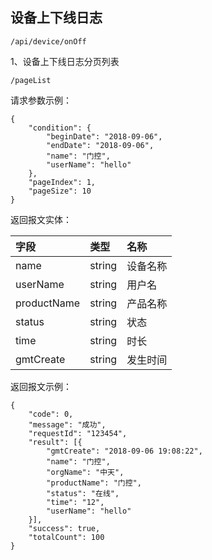 ## 设备上下线日志

```
/api/device/onOff
```

1、设备上下线日志分页列表

```
/pageList
```

请求参数示例：

```
{
    "condition": {
        "beginDate": "2018-09-06",
        "endDate": "2018-09-06",
        "name": "门控",
        "userName": "hello"
    },
    "pageIndex": 1,
    "pageSize": 10
}
```

返回报文实体：

| 字段 | 类型 | 名称 |
| :--- | :--- | :--- |
| name | string | 设备名称 |
| userName | string | 用户名 |
| productName | string | 产品名称 |
| status | string | 状态 |
| time | string | 时长 |
| gmtCreate | string | 发生时间 |

返回报文示例：

```
{
    "code": 0,
    "message": "成功",
    "requestId": "123454",
    "result": [{
        "gmtCreate": "2018-09-06 19:08:22",
        "name": "门控",
        "orgName": "中天",
        "productName": "门控",
        "status": "在线",
        "time": "12",
        "userName": "hello"
    }],
    "success": true,
    "totalCount": 100
}
```



